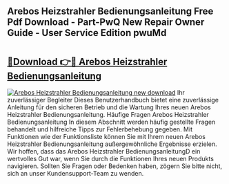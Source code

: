 ## Arebos Heizstrahler Bedienungsanleitung Free Pdf Download - Part-PwQ New Repair Owner Guide - User Service Edition pwuMd

# <h2><a href="http://df3gik1.blite.top/?on=Arebos+Heizstrahler+Bedienungsanleitung">🔗Download 👉🔴 Arebos Heizstrahler Bedienungsanleitung</a></h2>

[![Arebos Heizstrahler Bedienungsanleitung new download](https://i.imgur.com/lujVjoI.png)](http://df3gik1.blite.top/?on=Arebos+Heizstrahler+Bedienungsanleitung)
Ihr zuverlässiger Begleiter Dieses Benutzerhandbuch bietet eine zuverlässige Anleitung für den sicheren Betrieb und die Wartung Ihres neuen Arebos Heizstrahler Bedienungsanleitung. Häufige Fragen Arebos Heizstrahler Bedienungsanleitung In diesem Abschnitt werden häufig gestellte Fragen behandelt und hilfreiche Tipps zur Fehlerbehebung gegeben. Mit Funktionen wie der Funktionsliste können Sie mit Ihrem neuen Arebos Heizstrahler Bedienungsanleitung außergewöhnliche Ergebnisse erzielen. Wir hoffen, dass das Arebos Heizstrahler BedienungsanleitungD ein wertvolles Gut war, wenn Sie durch die Funktionen Ihres neuen Produkts navigieren. Sollten Sie Fragen oder Bedenken haben, zögern Sie bitte nicht, sich an unser Kundensupport-Team zu wenden.

